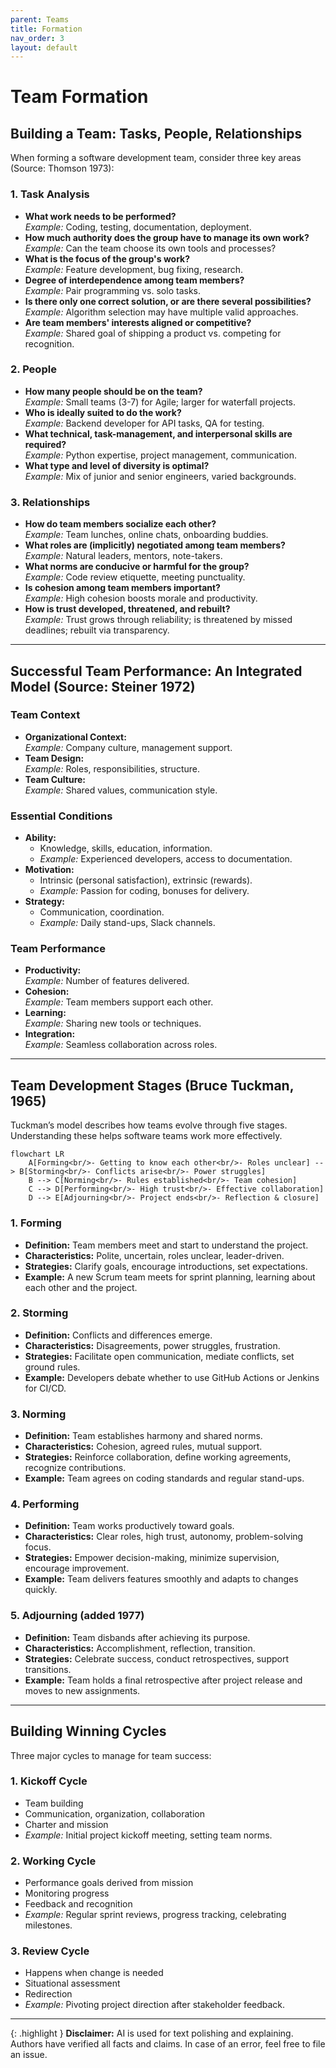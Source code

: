 ```yaml
---
parent: Teams
title: Formation
nav_order: 3
layout: default
---
```


# Team Formation

## Building a Team: Tasks, People, Relationships

When forming a software development team, consider three key areas (Source: Thomson 1973):

### 1. Task Analysis
- **What work needs to be performed?**  
  *Example:* Coding, testing, documentation, deployment.
- **How much authority does the group have to manage its own work?**  
  *Example:* Can the team choose its own tools and processes?
- **What is the focus of the group's work?**  
  *Example:* Feature development, bug fixing, research.
- **Degree of interdependence among team members?**  
  *Example:* Pair programming vs. solo tasks.
- **Is there only one correct solution, or are there several possibilities?**  
  *Example:* Algorithm selection may have multiple valid approaches.
- **Are team members' interests aligned or competitive?**  
  *Example:* Shared goal of shipping a product vs. competing for recognition.

### 2. People
- **How many people should be on the team?**  
  *Example:* Small teams (3-7) for Agile; larger for waterfall projects.
- **Who is ideally suited to do the work?**  
  *Example:* Backend developer for API tasks, QA for testing.
- **What technical, task-management, and interpersonal skills are required?**  
  *Example:* Python expertise, project management, communication.
- **What type and level of diversity is optimal?**  
  *Example:* Mix of junior and senior engineers, varied backgrounds.

### 3. Relationships
- **How do team members socialize each other?**  
  *Example:* Team lunches, online chats, onboarding buddies.
- **What roles are (implicitly) negotiated among team members?**  
  *Example:* Natural leaders, mentors, note-takers.
- **What norms are conducive or harmful for the group?**  
  *Example:* Code review etiquette, meeting punctuality.
- **Is cohesion among team members important?**  
  *Example:* High cohesion boosts morale and productivity.
- **How is trust developed, threatened, and rebuilt?**  
  *Example:* Trust grows through reliability; is threatened by missed deadlines; rebuilt via transparency.

---

## Successful Team Performance: An Integrated Model (Source: Steiner 1972)

### Team Context
- **Organizational Context:**  
  *Example:* Company culture, management support.
- **Team Design:**  
  *Example:* Roles, responsibilities, structure.
- **Team Culture:**  
  *Example:* Shared values, communication style.

### Essential Conditions
- **Ability:**  
  - Knowledge, skills, education, information.
  - *Example:* Experienced developers, access to documentation.
- **Motivation:**  
  - Intrinsic (personal satisfaction), extrinsic (rewards).
  - *Example:* Passion for coding, bonuses for delivery.
- **Strategy:**  
  - Communication, coordination.
  - *Example:* Daily stand-ups, Slack channels.

### Team Performance
- **Productivity:**  
  *Example:* Number of features delivered.
- **Cohesion:**  
  *Example:* Team members support each other.
- **Learning:**  
  *Example:* Sharing new tools or techniques.
- **Integration:**  
  *Example:* Seamless collaboration across roles.

---

## Team Development Stages (Bruce Tuckman, 1965)

Tuckman’s model describes how teams evolve through five stages. Understanding these helps software teams work more effectively.

```mermaid
flowchart LR
    A[Forming<br/>- Getting to know each other<br/>- Roles unclear] --> B[Storming<br/>- Conflicts arise<br/>- Power struggles]
    B --> C[Norming<br/>- Rules established<br/>- Team cohesion]
    C --> D[Performing<br/>- High trust<br/>- Effective collaboration]
    D --> E[Adjourning<br/>- Project ends<br/>- Reflection & closure]
```

### 1. Forming
- **Definition:** Team members meet and start to understand the project.
- **Characteristics:** Polite, uncertain, roles unclear, leader-driven.
- **Strategies:** Clarify goals, encourage introductions, set expectations.
- **Example:** A new Scrum team meets for sprint planning, learning about each other and the project.

### 2. Storming
- **Definition:** Conflicts and differences emerge.
- **Characteristics:** Disagreements, power struggles, frustration.
- **Strategies:** Facilitate open communication, mediate conflicts, set ground rules.
- **Example:** Developers debate whether to use GitHub Actions or Jenkins for CI/CD.

### 3. Norming
- **Definition:** Team establishes harmony and shared norms.
- **Characteristics:** Cohesion, agreed rules, mutual support.
- **Strategies:** Reinforce collaboration, define working agreements, recognize contributions.
- **Example:** Team agrees on coding standards and regular stand-ups.

### 4. Performing
- **Definition:** Team works productively toward goals.
- **Characteristics:** Clear roles, high trust, autonomy, problem-solving focus.
- **Strategies:** Empower decision-making, minimize supervision, encourage improvement.
- **Example:** Team delivers features smoothly and adapts to changes quickly.

### 5. Adjourning (added 1977)
- **Definition:** Team disbands after achieving its purpose.
- **Characteristics:** Accomplishment, reflection, transition.
- **Strategies:** Celebrate success, conduct retrospectives, support transitions.
- **Example:** Team holds a final retrospective after project release and moves to new assignments.

---

## Building Winning Cycles

Three major cycles to manage for team success:

### 1. Kickoff Cycle
- Team building
- Communication, organization, collaboration
- Charter and mission
- *Example:* Initial project kickoff meeting, setting team norms.

### 2. Working Cycle
- Performance goals derived from mission
- Monitoring progress
- Feedback and recognition
- *Example:* Regular sprint reviews, progress tracking, celebrating milestones.

### 3. Review Cycle
- Happens when change is needed
- Situational assessment
- Redirection
- *Example:* Pivoting project direction after stakeholder feedback.

---

{: .highlight }
**Disclaimer:** AI is used for text polishing and explaining. Authors have verified all facts and claims. In case of an error, feel free to file an issue.